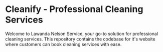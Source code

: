 # Cleanify - Professional Cleaning Services


Welcome to Lawanda Nelson Service, your go-to solution for professional cleaning services. This repository contains the codebase for it's website where customers can book cleaning services with ease.
